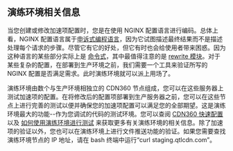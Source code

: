 ## 演练环境相关信息

当您创建或修改加速项配置时，您是在使用 NGINX 配置语言进行编码。总体上看，NGINX 配置语言属于[申诉式编程语言](https://tylermcginnis.com/imperative-vs-declarative-programming/)，因为它试图描述最终结果而不是描述处理每个请求的步骤。尽管它有它的好处，但它有时也会给使用者带来困惑。因为这种语言的某些部分实际上是 [命令式](https://tylermcginnis.com/imperative-vs-declarative-programming/)，其中最值得注意的是 [rewrite 模块](http://nginx.org/en/docs/http/ngx_http_rewrite_module.html)。对于某些复杂的配置，在部署到生产环境之前，我们需要一个工具来验证所写的 NGINX 配置是否满足需求。此时演练环境就可以派上用场了。

演练环境由数个与生产环境相独立的 CDN360 节点组成，您可以在这些服务器上测试加速项的配置。在将修改后的配置项部署到生产服务器之前，您可以在这些节点上进行完善的测试以便并确保您的加速项配置可以满足您的全部期望。这是演练环境最大的功能--作为您调试的代码的测试环境。您可以查阅 [CDN360 快速配置](</docs/getting-started.md#quick-start>) 以及 [如何使用演练环境进行测试](</docs/portal/edge-configurations/testing-property.md#testing-property-in-staging>) 来获取更多有关演练环境的相关信息。除了加速项的验证以外，您也可以在演练环境上进行文件推送功能的验证。如果您需要查找演练环境节点的 IP 地址，请在 bash 终端中运行“curl staging.qtlcdn.com”。
